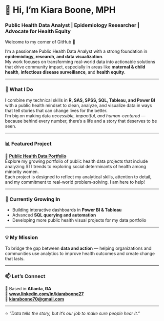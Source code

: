 # 💫 Hi, I’m Kiara Boone, MPH  
### Public Health Data Analyst | Epidemiology Researcher | Advocate for Health Equity  

Welcome to my corner of GitHub 💜  

I’m a passionate Public Health Data Analyst with a strong foundation in **epidemiology, research, and data visualization**.  
My work focuses on transforming real-world data into actionable solutions that drive community impact, especially in areas like **maternal & child health**, **infectious disease surveillance**, and **health equity**.  

---

### 🧬 What I Do  
I combine my technical skills in **R, SAS, SPSS, SQL, Tableau, and Power BI** with a public health mindset to clean, analyze, and visualize data in ways that tell stories that can change lives for the better.  
I’m big on making data *accessible, impactful, and human-centered* — because behind every number, there’s a life and a story that deserves to be seen.  

---

### 📊 Featured Project  
🌟 **[Public Health Data Portfolio](https://github.com/kiaraboone70/Public-Health-Data-Portfolio)**  
Explore my growing portfolio of public health data projects that include analyzing STI trends to exploring social determinants of health among minority women.  
Each project is designed to reflect my analytical skills, attention to detail, and my commitment to real-world problem-solving.  I am here to help!

---

### 🌱 Currently Growing In  
- Building interactive dashboards in **Power BI & Tableau**  
- Advanced **SQL querying and automation**  
- Developing more public health visual projects for my data portfolio  

---

### 💡 My Mission  
To bridge the gap between **data and action** — helping organizations and communities use analytics to improve health outcomes and create change that lasts.  

---

### 📫 Let’s Connect  
📍 Based in **Atlanta, GA**  
🔗 **www.linkedin.com/in/kiaraboone27**  
📧 **kiaraboone70@gmail.com**  

---

⭐ *“Data tells the story, but it’s our job to make sure people hear it.”*  

